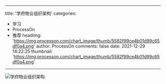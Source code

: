 
---
title: '学府物业组织架构'
categories: 
 - 学习
 - ProcessOn
 - 推荐
headimg: 'https://img.processon.com/chart_image/thumb/5582f99ce4b01d99c65df0a4.png'
author: ProcessOn
comments: false
date: 2021-12-29 14:22:25
thumbnail: 'https://img.processon.com/chart_image/thumb/5582f99ce4b01d99c65df0a4.png'
---

<div>   
<img class="thumb" alt="学府物业组织架构" src="https://img.processon.com/chart_image/thumb/5582f99ce4b01d99c65df0a4.png" referrerpolicy="no-referrer">
<p></p>  
</div>
            